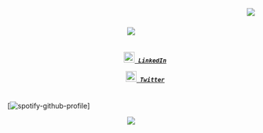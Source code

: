 <img align="right" src="https://visitor-badge.laobi.icu/badge?page_id=komekez.komekez">

<h1 align="center">
  <a href="https://git.io/typing-svg">
    <img src="https://readme-typing-svg.herokuapp.com?font=ARIAL&color=F7A24C&center=true&size=30&lines=Hey!+👋+;Kaustubh+here">
  </a>
</h1>

<h5 align="center">
    <code>
        <a href="https://www.linkedin.com/in/kausr2595/" title="LinkedIN"><img width="22" src="https://img.icons8.com/color/48/000000/linkedin.png"/> LinkedIn</a>
    </code>
    <code>
        <a href="https://twitter.com/kaus_rai" title="LinkedIN"><img width="22" src="https://img.icons8.com/color/48/000000/twitter--v2.png"/> Twitter</a>
    </code>
</h5>

[![spotify-github-profile](https://spotify-github-profile.vercel.app/api/view?uid=31fiszru56oshdol5awd6uerrqcq&cover_image=true&theme=compact)]

<div align="center">
    <img src = 'https://media.giphy.com/media/ZVik7pBtu9dNS/giphy.gif'/>
<div>